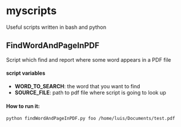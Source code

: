 # myscripts
Useful scripts written in bash and python

## FindWordAndPageInPDF
Script which find and report where some word appears in a PDF file

#### script variables
* **WORD_TO_SEARCH**: the word that you want to find
* **SOURCE_FILE**: path to pdf file where script is going to look up

#### How to run it:

```sh
python findWordAndPageInPDF.py foo /home/luis/Documents/test.pdf
```
